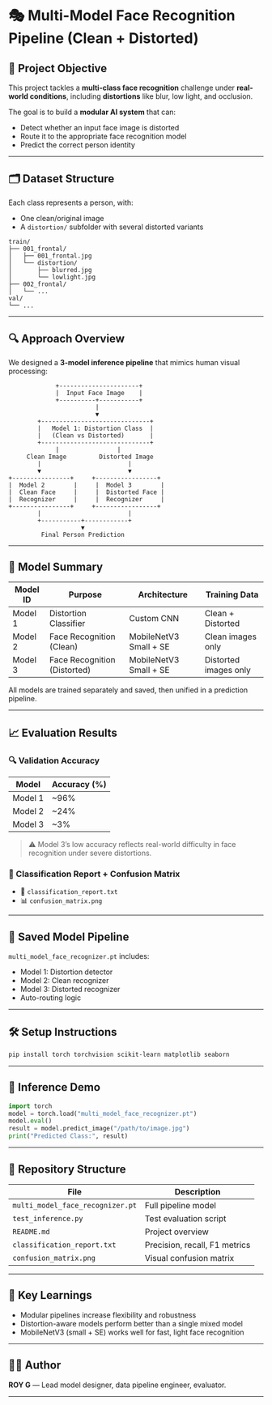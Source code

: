 
# 🎭 Multi-Model Face Recognition Pipeline (Clean + Distorted)

## 🧠 Project Objective

This project tackles a **multi-class face recognition** challenge under **real-world conditions**, including **distortions** like blur, low light, and occlusion.

The goal is to build a **modular AI system** that can:
- Detect whether an input face image is distorted
- Route it to the appropriate face recognition model
- Predict the correct person identity

---

## 🗂️ Dataset Structure

Each class represents a person, with:
- One clean/original image
- A `distortion/` subfolder with several distorted variants

```
train/
├── 001_frontal/
│   ├── 001_frontal.jpg
│   └── distortion/
│       ├── blurred.jpg
│       └── lowlight.jpg
├── 002_frontal/
│   └── ...
val/
└── ...
```

---

## 🔍 Approach Overview

We designed a **3-model inference pipeline** that mimics human visual processing:

```
             +----------------------+
             |  Input Face Image    |
             +----------+-----------+
                        |
                        ▼
        +------------------------------+
        |   Model 1: Distortion Class  |
        |   (Clean vs Distorted)       |
        +------------------------------+
             |                |
     Clean Image         Distorted Image
        |                        |
        ▼                        ▼
+----------------+     +-----------------+
|  Model 2        |     |  Model 3        |
|  Clean Face     |     |  Distorted Face |
|  Recognizer     |     |  Recognizer     |
+----------------+     +-----------------+
        |                        |
        +-----------+------------+
                    ▼
         Final Person Prediction
```

---

## 🧱 Model Summary

| Model ID | Purpose                   | Architecture             | Training Data |
|----------|---------------------------|---------------------------|---------------|
| Model 1  | Distortion Classifier      | Custom CNN                | Clean + Distorted |
| Model 2  | Face Recognition (Clean)   | MobileNetV3 Small + SE    | Clean images only |
| Model 3  | Face Recognition (Distorted)| MobileNetV3 Small + SE   | Distorted images only |

All models are trained separately and saved, then unified in a prediction pipeline.

---

## 📈 Evaluation Results

### 🔍 Validation Accuracy

| Model        | Accuracy (%) |
|--------------|--------------|
| Model 1      | ~96%         |
| Model 2      | ~24%         |
| Model 3      | ~3%          |

> ⚠️ Model 3’s low accuracy reflects real-world difficulty in face recognition under severe distortions.

### 🧾 Classification Report + Confusion Matrix
- 📄 `classification_report.txt`
- 📊 `confusion_matrix.png`

---

## 💾 Saved Model Pipeline

`multi_model_face_recognizer.pt` includes:
- Model 1: Distortion detector
- Model 2: Clean recognizer
- Model 3: Distorted recognizer
- Auto-routing logic

---

## 🛠️ Setup Instructions

```bash
pip install torch torchvision scikit-learn matplotlib seaborn
```

---

## 🚀 Inference Demo

```python
import torch
model = torch.load("multi_model_face_recognizer.pt")
model.eval()
result = model.predict_image("/path/to/image.jpg")
print("Predicted Class:", result)
```

---

## 📁 Repository Structure

| File                             | Description                              |
|----------------------------------|------------------------------------------|
| `multi_model_face_recognizer.pt` | Full pipeline model                      |
| `test_inference.py`              | Test evaluation script                   |
| `README.md`                      | Project overview                         |
| `classification_report.txt`      | Precision, recall, F1 metrics            |
| `confusion_matrix.png`           | Visual confusion matrix                  |

---

## 🧠 Key Learnings

- Modular pipelines increase flexibility and robustness
- Distortion-aware models perform better than a single mixed model
- MobileNetV3 (small + SE) works well for fast, light face recognition

---

## 👨‍💻 Author
**ROY G** — Lead model designer, data pipeline engineer, evaluator.

---
